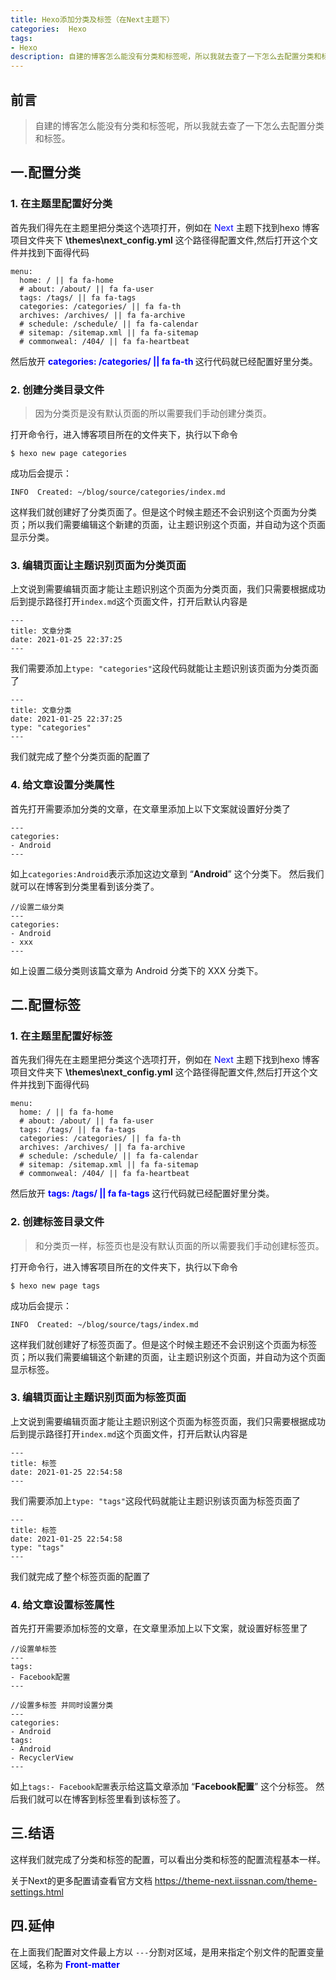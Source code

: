 ```yaml
---
title: Hexo添加分类及标签（在Next主题下）
categories:  Hexo
tags:
- Hexo
description: 自建的博客怎么能没有分类和标签呢，所以我就去查了一下怎么去配置分类和标签。
---
```


## 前言
>自建的博客怎么能没有分类和标签呢，所以我就去查了一下怎么去配置分类和标签。

## 一.配置分类

### 1. 在主题里配置好分类
首先我们得先在主题里把分类这个选项打开，例如在<font color=blue > Next </font>主题下找到hexo 博客项目文件夹下 **\themes\next\_config.yml** 这个路径得配置文件,然后打开这个文件并找到下面得代码
```
menu:
  home: / || fa fa-home
  # about: /about/ || fa fa-user
  tags: /tags/ || fa fa-tags
  categories: /categories/ || fa fa-th
  archives: /archives/ || fa fa-archive
  # schedule: /schedule/ || fa fa-calendar
  # sitemap: /sitemap.xml || fa fa-sitemap
  # commonweal: /404/ || fa fa-heartbeat

```
然后放开 **<font color=blue > categories: /categories/ || fa fa-th </font>** 这行代码就已经配置好里分类。

### 2. 创建分类目录文件
>因为分类页是没有默认页面的所以需要我们手动创建分类页。

打开命令行，进入博客项目所在的文件夹下，执行以下命令
```
$ hexo new page categories
```
成功后会提示：
```
INFO  Created: ~/blog/source/categories/index.md
```
这样我们就创建好了分类页面了。但是这个时候主题还不会识别这个页面为分类页；所以我们需要编辑这个新建的页面，让主题识别这个页面，并自动为这个页面显示分类。

### 3. 编辑页面让主题识别页面为分类页面
上文说到需要编辑页面才能让主题识别这个页面为分类页面，我们只需要根据成功后到提示路径打开`index.md`这个页面文件，打开后默认内容是
```
---
title: 文章分类
date: 2021-01-25 22:37:25
---
```
我们需要添加上`type: "categories"`这段代码就能让主题识别该页面为分类页面了
```
---
title: 文章分类
date: 2021-01-25 22:37:25
type: "categories"
---
```
我们就完成了整个分类页面的配置了
### 4. 给文章设置分类属性
首先打开需要添加分类的文章，在文章里添加上以下文案就设置好分类了 
```
---
categories: 
- Android
---
```
如上`categories:Android`表示添加这边文章到 “**Android**” 这个分类下。
然后我们就可以在博客到分类里看到该分类了。
```
//设置二级分类
---
categories: 
- Android
- xxx
---
```
如上设置二级分类则该篇文章为 Android 分类下的 XXX 分类下。


## 二.配置标签
### 1. 在主题里配置好标签
首先我们得先在主题里把分类这个选项打开，例如在<font color=blue > Next </font>主题下找到hexo 博客项目文件夹下 **\themes\next\_config.yml** 这个路径得配置文件,然后打开这个文件并找到下面得代码
```
menu:
  home: / || fa fa-home
  # about: /about/ || fa fa-user
  tags: /tags/ || fa fa-tags
  categories: /categories/ || fa fa-th
  archives: /archives/ || fa fa-archive
  # schedule: /schedule/ || fa fa-calendar
  # sitemap: /sitemap.xml || fa fa-sitemap
  # commonweal: /404/ || fa fa-heartbeat

```
然后放开 **<font color=blue > tags: /tags/ || fa fa-tags</font>** 这行代码就已经配置好里分类。

### 2. 创建标签目录文件
>和分类页一样，标签页也是没有默认页面的所以需要我们手动创建标签页。

打开命令行，进入博客项目所在的文件夹下，执行以下命令
```
$ hexo new page tags
```
成功后会提示：
```
INFO  Created: ~/blog/source/tags/index.md
```
这样我们就创建好了标签页面了。但是这个时候主题还不会识别这个页面为标签页；所以我们需要编辑这个新建的页面，让主题识别这个页面，并自动为这个页面显示标签。

### 3. 编辑页面让主题识别页面为标签页面
上文说到需要编辑页面才能让主题识别这个页面为标签页面，我们只需要根据成功后到提示路径打开`index.md`这个页面文件，打开后默认内容是
```
---
title: 标签
date: 2021-01-25 22:54:58
---
```
我们需要添加上`type: "tags"`这段代码就能让主题识别该页面为标签页面了
```
---
title: 标签
date: 2021-01-25 22:54:58
type: "tags"
---
```
我们就完成了整个标签页面的配置了

### 4. 给文章设置标签属性
首先打开需要添加标签的文章，在文章里添加上以下文案，就设置好标签里了 
```
//设置单标签
---
tags:
- Facebook配置
---

//设置多标签 并同时设置分类
---
categories: 
- Android
tags:
- Android
- RecyclerView
---
```
如上`tags:- Facebook配置`表示给这篇文章添加 “**Facebook配置**” 这个分标签。
然后我们就可以在博客到标签里看到该标签了。

## 三.结语
这样我们就完成了分类和标签的配置，可以看出分类和标签的配置流程基本一样。

关于Next的更多配置请查看官方文档 https://theme-next.iissnan.com/theme-settings.html

## 四.延伸
在上面我们配置对文件最上方以 `---`分割对区域，是用来指定个别文件的配置变量区域，名称为 **<font color= blue>Front-matter</font>**